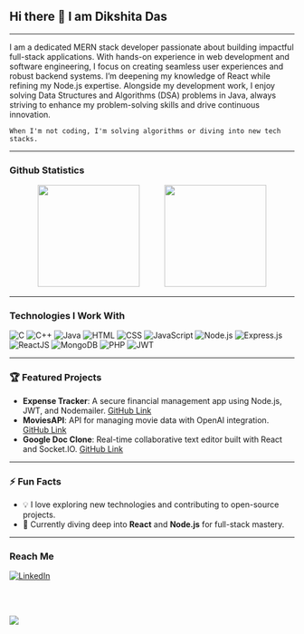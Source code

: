 ## Hi there 👋 I am Dikshita Das

--- 

I am a dedicated MERN stack developer passionate about building impactful full-stack applications. With hands-on experience in web development and software engineering, I focus on creating seamless user experiences and robust backend systems. I’m deepening my knowledge of React while refining my Node.js expertise. Alongside my development work, I enjoy solving Data Structures and Algorithms (DSA) problems in Java, always striving to enhance my problem-solving skills and drive continuous innovation.

```When I'm not coding, I'm solving algorithms or diving into new tech stacks.```

---

### Github Statistics

<div align="center">
  <img height="180em" src="https://github-readme-stats-eight-theta.vercel.app/api?username=DikshitaDas&show_icons=true&theme=algolia&include_all_commits=true&count_private=true" style="padding-right: 20px;"/>
  <img height="180em" src="https://github-readme-stats-eight-theta.vercel.app/api/top-langs/?username=DikshitaDas&layout=compact&langs_count=8&theme=algolia" style="padding-left: 20px;"/>
</div>



---

### Technologies I Work With

<p>
  <img alt="C" src="https://img.shields.io/badge/-C-00599C?style=flat&logo=c&logoColor=white"/>
  <img alt="C++" src="https://img.shields.io/badge/-C++-00599C?style=flat&logo=cplusplus&logoColor=white"/>
  <img alt="Java" src="https://img.shields.io/badge/-Java-007396?style=flat&logo=java&logoColor=white"/>
  <img alt="HTML" src="https://img.shields.io/badge/-HTML-E34F26?style=flat&logo=html5&logoColor=white"/>
  <img alt="CSS" src="https://img.shields.io/badge/-CSS-1572B6?style=flat&logo=css3&logoColor=white"/>
  <img alt="JavaScript" src="https://img.shields.io/badge/-JavaScript-F7DF1E?style=flat&logo=javascript&logoColor=black"/>
  <img alt="Node.js" src="https://img.shields.io/badge/-Node.js-339933?style=flat&logo=nodedotjs&logoColor=white"/>
  <img alt="Express.js" src="https://img.shields.io/badge/-Express.js-000000?style=flat&logo=express&logoColor=white"/>
  <img alt="ReactJS" src="https://img.shields.io/badge/-React-61DAFB?style=flat&logo=react&logoColor=white"/>
  <img alt="MongoDB" src="https://img.shields.io/badge/-MongoDB-47A248?style=flat&logo=mongodb&logoColor=white"/>
  <img alt="PHP" src="https://img.shields.io/badge/-PHP-777BB4?style=flat&logo=php&logoColor=white"/>
  <img alt="JWT" src="https://img.shields.io/badge/-JWT-000000?style=flat&logo=jsonwebtokens&logoColor=white"/>
</p>

---

### 🏆 Featured Projects
- **Expense Tracker**: A secure financial management app using Node.js, JWT, and Nodemailer. [GitHub Link](https://github.com/DikshitaDas/ExpenseTrackerPro)
- **MoviesAPI**: API for managing movie data with OpenAI integration. [GitHub Link](https://github.com/DikshitaDas/MoviesAPI)
- **Google Doc Clone**: Real-time collaborative text editor built with React and Socket.IO. [GitHub Link](https://github.com/DikshitaDas/Google-Doc-Clone)

---

### ⚡ Fun Facts
- 💡 I love exploring new technologies and contributing to open-source projects.
- 🎯 Currently diving deep into **React** and **Node.js** for full-stack mastery.

---
### Reach Me

<p>
  <a href="https://in.linkedin.com/in/dikshita-das-3bb414203" target="_blank">
    <img alt="LinkedIn" src="https://img.shields.io/badge/LinkedIn-%230077B5.svg?&logo=linkedin&logoColor=white&style=for-the-badge" />
  </a>
</p>
<br> <br>

[![](https://visitcount.itsvg.in/api?id=DikshitaDas&label=Profile%20Views&color=0&icon=1&pretty=false)](https://visitcount.itsvg.in)


